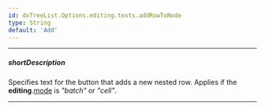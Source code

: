 ```yaml
---
id: dxTreeList.Options.editing.texts.addRowToNode
type: String
default: 'Add'
---
```

---
##### shortDescription
Specifies text for the button that adds a new nested row. Applies if the **editing**.[mode](/Documentation/ApiReference/UI_Widgets/dxTreeList/Configuration/editing/#mode) is *"batch"* or *"cell"*.

---
